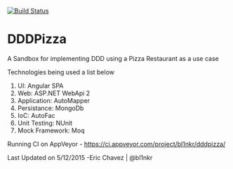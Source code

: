 [![Build Status](https://ci.appveyor.com/api/projects/status/github/bl1nkr/DDDPizza?branch=dev&svg=true)](https://ci.appveyor.com/project/bl1nkr/dddpizza)


# DDDPizza

A Sandbox for implementing DDD using a Pizza Restaurant as a use case

Technologies being used a list below
<ol>
<li>UI: Angular SPA</li>
<li>Web: ASP.NET WebApi 2</li>
<li>Application: AutoMapper</li>
<li>Persistance: MongoDb</li>
<li>IoC: AutoFac</li>
<li>Unit Testing: NUnit</li>
<li>Mock Framework: Moq</li>
</ol>

Running CI on AppVeyor - https://ci.appveyor.com/project/bl1nkr/dddpizza/

Last Updated on 5/12/2015
-Eric Chavez | @bl1nkr

